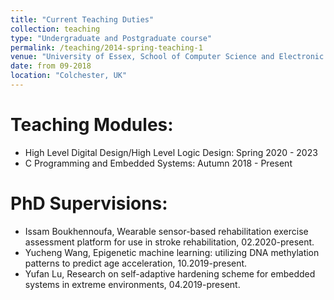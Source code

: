 ```yaml
---
title: "Current Teaching Duties"
collection: teaching
type: "Undergraduate and Postgraduate course"
permalink: /teaching/2014-spring-teaching-1
venue: "University of Essex, School of Computer Science and Electronic Engineering"
date: from 09-2018
location: "Colchester, UK"
---
```



Teaching Modules:
======
- High Level Digital Design/High Level Logic Design: Spring 2020 - 2023
- C Programming and Embedded Systems: Autumn 2018 - Present

PhD Supervisions:
======
- Issam Boukhennoufa, Wearable sensor-based rehabilitation exercise assessment platform for use in stroke rehabilitation, 02.2020-present.
- Yucheng Wang, Epigenetic machine learning: utilizing DNA methylation patterns to predict age acceleration, 10.2019-present.
- Yufan Lu, Research on self-adaptive hardening scheme for embedded systems in extreme environments, 04.2019-present.


